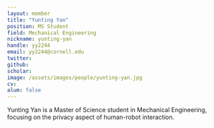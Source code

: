 ```yaml
---
layout: member
title: "Yunting Yan"
position: MS Student
field: Mechanical Engineering
nickname: yunting-yan
handle: yy2244
email: yy2244@cornell.edu
twitter: 
github: 
scholar: 
image: /assets/images/people/yunting-yan.jpg
cv:
alum: false
---
```

Yunting Yan is a Master of Science student in Mechanical Engineering, focusing on the privacy aspect of human-robot interaction.
